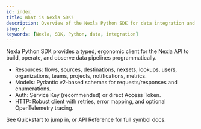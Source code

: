 ```yaml
---
id: index
title: What is Nexla SDK?
description: Overview of the Nexla Python SDK for data integration and automation.
slug: /
keywords: [Nexla, SDK, Python, data, integration]
---
```


Nexla Python SDK provides a typed, ergonomic client for the Nexla API to build, operate, and observe data pipelines programmatically.

- Resources: flows, sources, destinations, nexsets, lookups, users, organizations, teams, projects, notifications, metrics.
- Models: Pydantic v2-based schemas for requests/responses and enumerations.
- Auth: Service Key (recommended) or direct Access Token.
- HTTP: Robust client with retries, error mapping, and optional OpenTelemetry tracing.

See Quickstart to jump in, or API Reference for full symbol docs.

